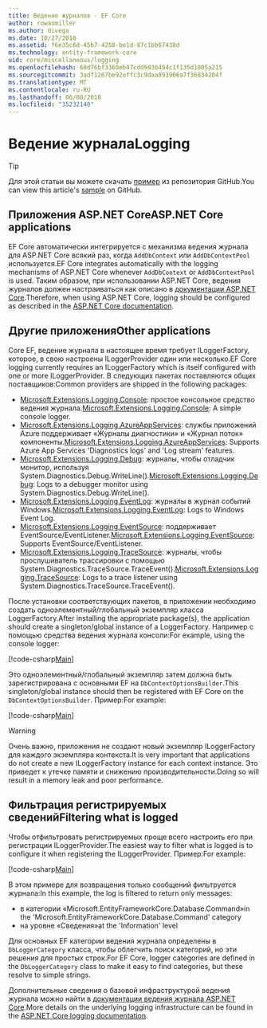 ```yaml
---
title: Ведение журналов - EF Core
author: rowanmiller
ms.author: divega
ms.date: 10/27/2016
ms.assetid: f6e35c6d-45b7-4258-be1d-87c1bb67438d
ms.technology: entity-framework-core
uid: core/miscellaneous/logging
ms.openlocfilehash: 60d76bf3360eb47cdd9836494c1f135d1005a215
ms.sourcegitcommit: 3adf1267be92effc3c9daa893906a7f36834204f
ms.translationtype: MT
ms.contentlocale: ru-RU
ms.lasthandoff: 06/08/2018
ms.locfileid: "35232140"
---
```

# <a name="logging"></a><span data-ttu-id="4f04d-102">Ведение журнала</span><span class="sxs-lookup"><span data-stu-id="4f04d-102">Logging</span></span>

> [!TIP]  
> <span data-ttu-id="4f04d-103">Для этой статьи вы можете скачать [пример](https://github.com/aspnet/EntityFramework.Docs/tree/master/samples/core/Miscellaneous/Logging) из репозитория GitHub.</span><span class="sxs-lookup"><span data-stu-id="4f04d-103">You can view this article's [sample](https://github.com/aspnet/EntityFramework.Docs/tree/master/samples/core/Miscellaneous/Logging) on GitHub.</span></span>

## <a name="aspnet-core-applications"></a><span data-ttu-id="4f04d-104">Приложения ASP.NET Core</span><span class="sxs-lookup"><span data-stu-id="4f04d-104">ASP.NET Core applications</span></span>

<span data-ttu-id="4f04d-105">EF Core автоматически интегрируется с механизма ведения журнала для ASP.NET Core всякий раз, когда `AddDbContext` или `AddDbContextPool` используется.</span><span class="sxs-lookup"><span data-stu-id="4f04d-105">EF Core integrates automatically with the logging mechanisms of ASP.NET Core whenever `AddDbContext` or `AddDbContextPool` is used.</span></span> <span data-ttu-id="4f04d-106">Таким образом, при использовании ASP.NET Core, ведения журналов должен настраиваться как описано в [документации ASP.NET Core](https://docs.microsoft.com/en-us/aspnet/core/fundamentals/logging?tabs=aspnetcore2x).</span><span class="sxs-lookup"><span data-stu-id="4f04d-106">Therefore, when using ASP.NET Core, logging should be configured as described in the [ASP.NET Core documentation](https://docs.microsoft.com/en-us/aspnet/core/fundamentals/logging?tabs=aspnetcore2x).</span></span>

## <a name="other-applications"></a><span data-ttu-id="4f04d-107">Другие приложения</span><span class="sxs-lookup"><span data-stu-id="4f04d-107">Other applications</span></span>

<span data-ttu-id="4f04d-108">Core EF, ведение журнала в настоящее время требует ILoggerFactory, которое, в свою настроены ILoggerProvider один или несколько.</span><span class="sxs-lookup"><span data-stu-id="4f04d-108">EF Core logging currently requires an ILoggerFactory which is itself configured with one or more ILoggerProvider.</span></span> <span data-ttu-id="4f04d-109">В следующих пакетах поставляются общих поставщиков:</span><span class="sxs-lookup"><span data-stu-id="4f04d-109">Common providers are shipped in the following packages:</span></span>

* <span data-ttu-id="4f04d-110">[Microsoft.Extensions.Logging.Console](https://www.nuget.org/packages/Microsoft.Extensions.Logging.Console/): простое консольное средство ведения журнала.</span><span class="sxs-lookup"><span data-stu-id="4f04d-110">[Microsoft.Extensions.Logging.Console](https://www.nuget.org/packages/Microsoft.Extensions.Logging.Console/): A simple console logger.</span></span>
* <span data-ttu-id="4f04d-111">[Microsoft.Extensions.Logging.AzureAppServices](https://www.nuget.org/packages/Microsoft.Extensions.Logging.AzureAppServices/): службы приложений Azure поддерживает «Журналы диагностики» и «Журнал поток» компоненты.</span><span class="sxs-lookup"><span data-stu-id="4f04d-111">[Microsoft.Extensions.Logging.AzureAppServices](https://www.nuget.org/packages/Microsoft.Extensions.Logging.AzureAppServices/): Supports Azure App Services 'Diagnostics logs' and 'Log stream' features.</span></span>
* <span data-ttu-id="4f04d-112">[Microsoft.Extensions.Logging.Debug](https://www.nuget.org/packages/Microsoft.Extensions.Logging.Debug/): журналы, чтобы отладчик монитор, используя System.Diagnostics.Debug.WriteLine().</span><span class="sxs-lookup"><span data-stu-id="4f04d-112">[Microsoft.Extensions.Logging.Debug](https://www.nuget.org/packages/Microsoft.Extensions.Logging.Debug/): Logs to a debugger monitor using System.Diagnostics.Debug.WriteLine().</span></span>
* <span data-ttu-id="4f04d-113">[Microsoft.Extensions.Logging.EventLog](https://www.nuget.org/packages/Microsoft.Extensions.Logging.EventLog/): журналы в журнал событий Windows.</span><span class="sxs-lookup"><span data-stu-id="4f04d-113">[Microsoft.Extensions.Logging.EventLog](https://www.nuget.org/packages/Microsoft.Extensions.Logging.EventLog/): Logs to Windows Event Log.</span></span>
* <span data-ttu-id="4f04d-114">[Microsoft.Extensions.Logging.EventSource](https://www.nuget.org/packages/Microsoft.Extensions.Logging.EventSource/): поддерживает EventSource/EventListener.</span><span class="sxs-lookup"><span data-stu-id="4f04d-114">[Microsoft.Extensions.Logging.EventSource](https://www.nuget.org/packages/Microsoft.Extensions.Logging.EventSource/): Supports EventSource/EventListener.</span></span>
* <span data-ttu-id="4f04d-115">[Microsoft.Extensions.Logging.TraceSource](https://www.nuget.org/packages/Microsoft.Extensions.Logging.TraceSource/): журналы, чтобы прослушиватель трассировки с помощью System.Diagnostics.TraceSource.TraceEvent().</span><span class="sxs-lookup"><span data-stu-id="4f04d-115">[Microsoft.Extensions.Logging.TraceSource](https://www.nuget.org/packages/Microsoft.Extensions.Logging.TraceSource/): Logs to a trace listener using System.Diagnostics.TraceSource.TraceEvent().</span></span>

<span data-ttu-id="4f04d-116">После установки соответствующих пакетов, в приложении необходимо создать одноэлементный/глобальный экземпляр класса LoggerFactory.</span><span class="sxs-lookup"><span data-stu-id="4f04d-116">After installing the appropriate package(s), the application should create a singleton/global instance of a LoggerFactory.</span></span> <span data-ttu-id="4f04d-117">Например с помощью средства ведения журнала консоли:</span><span class="sxs-lookup"><span data-stu-id="4f04d-117">For example, using the console logger:</span></span>

[!code-csharp[Main](../../../samples/core/Miscellaneous/Logging/Logging/BloggingContext.cs#DefineLoggerFactory)]

<span data-ttu-id="4f04d-118">Это одноэлементный/глобальный экземпляр затем должна быть зарегистрирована с основными EF на `DbContextOptionsBuilder`.</span><span class="sxs-lookup"><span data-stu-id="4f04d-118">This singleton/global instance should then be registered with EF Core on the `DbContextOptionsBuilder`.</span></span> <span data-ttu-id="4f04d-119">Пример:</span><span class="sxs-lookup"><span data-stu-id="4f04d-119">For example:</span></span>

[!code-csharp[Main](../../../samples/core/Miscellaneous/Logging/Logging/BloggingContext.cs#RegisterLoggerFactory)]

> [!WARNING]
> <span data-ttu-id="4f04d-120">Очень важно, приложения не создают новый экземпляр ILoggerFactory для каждого экземпляра контекста.</span><span class="sxs-lookup"><span data-stu-id="4f04d-120">It is very important that applications do not create a new ILoggerFactory instance for each context instance.</span></span> <span data-ttu-id="4f04d-121">Это приведет к утечке памяти и снижению производительности.</span><span class="sxs-lookup"><span data-stu-id="4f04d-121">Doing so will result in a memory leak and poor performance.</span></span>

## <a name="filtering-what-is-logged"></a><span data-ttu-id="4f04d-122">Фильтрация регистрируемых сведений</span><span class="sxs-lookup"><span data-stu-id="4f04d-122">Filtering what is logged</span></span>

<span data-ttu-id="4f04d-123">Чтобы отфильтровать регистрируемых проще всего настроить его при регистрации ILoggerProvider.</span><span class="sxs-lookup"><span data-stu-id="4f04d-123">The easiest way to filter what is logged is to configure it when registering the ILoggerProvider.</span></span> <span data-ttu-id="4f04d-124">Пример:</span><span class="sxs-lookup"><span data-stu-id="4f04d-124">For example:</span></span>

[!code-csharp[Main](../../../samples/core/Miscellaneous/Logging/Logging/BloggingContextWithFiltering.cs#DefineLoggerFactory)]

<span data-ttu-id="4f04d-125">В этом примере для возвращения только сообщений фильтруется журнала:</span><span class="sxs-lookup"><span data-stu-id="4f04d-125">In this example, the log is filtered to return only messages:</span></span>
 * <span data-ttu-id="4f04d-126">в категории «Microsoft.EntityFrameworkCore.Database.Command»</span><span class="sxs-lookup"><span data-stu-id="4f04d-126">in the 'Microsoft.EntityFrameworkCore.Database.Command' category</span></span>
 * <span data-ttu-id="4f04d-127">на уровне «Сведения»</span><span class="sxs-lookup"><span data-stu-id="4f04d-127">at the 'Information' level</span></span>

<span data-ttu-id="4f04d-128">Для основных EF категории ведения журнала определены в `DbLoggerCategory` класса, чтобы облегчить поиск категорий, но эти решения для простых строк.</span><span class="sxs-lookup"><span data-stu-id="4f04d-128">For EF Core, logger categories are defined in the `DbLoggerCategory` class to make it easy to find categories, but these resolve to simple strings.</span></span>

<span data-ttu-id="4f04d-129">Дополнительные сведения о базовой инфраструктурой ведения журнала можно найти в [документации ведения журнала ASP.NET Core](https://docs.microsoft.com/en-us/aspnet/core/fundamentals/logging?tabs=aspnetcore2x).</span><span class="sxs-lookup"><span data-stu-id="4f04d-129">More details on the underlying logging infrastructure can be found in the [ASP.NET Core logging documentation](https://docs.microsoft.com/en-us/aspnet/core/fundamentals/logging?tabs=aspnetcore2x).</span></span>
